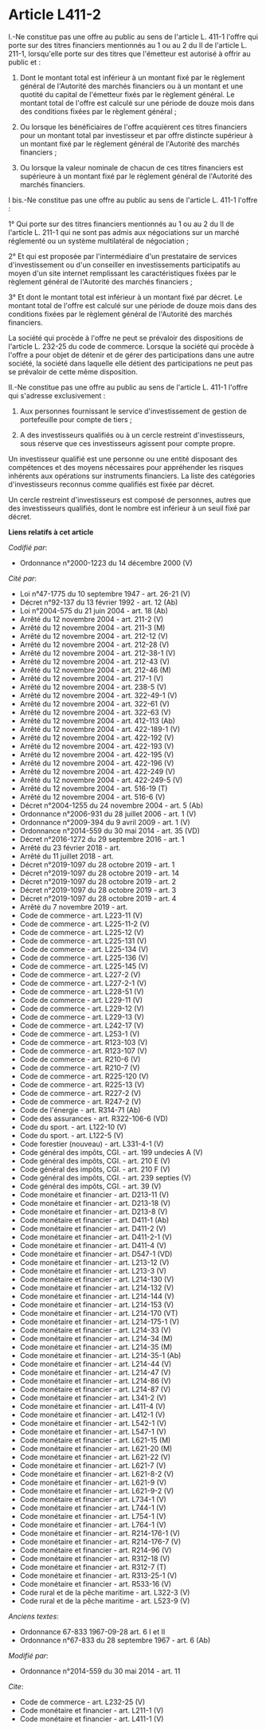 # Article L411-2

I.-Ne constitue pas une offre au public au sens de l'article L. 411-1 l'offre qui porte sur des titres financiers mentionnés
au 1 ou au 2 du II de l'article L. 211-1, lorsqu'elle porte sur des titres que l'émetteur est autorisé à offrir au public
et : 

1. Dont le montant total est inférieur à un montant fixé par le règlement général de l'Autorité des marchés financiers ou à
un montant et une quotité du capital de l'émetteur fixés par le règlement général. Le montant total de l'offre est calculé
sur une période de douze mois dans des conditions fixées par le règlement général ; 

2. Ou lorsque les bénéficiaires de l'offre acquièrent ces titres financiers pour un montant total par investisseur et par
offre distincte supérieur à un montant fixé par le règlement général de l'Autorité des marchés financiers ; 

3. Ou lorsque la valeur nominale de chacun de ces titres financiers est supérieure à un montant fixé par le règlement général
de l'Autorité des marchés financiers. 

I bis.-Ne constitue pas une offre au public au sens de l'article L. 411-1 l'offre : 

1° Qui porte sur des titres financiers mentionnés au 1 ou au 2 du II de l'article L. 211-1 qui ne sont pas admis aux
négociations sur un marché réglementé ou un système multilatéral de négociation ; 

2° Et qui est proposée par l'intermédiaire d'un prestataire de services d'investissement ou d'un conseiller en
investissements participatifs au moyen d'un site internet remplissant les caractéristiques fixées par le règlement général de
l'Autorité des marchés financiers ; 

3° Et dont le montant total est inférieur à un montant fixé par décret. Le montant total de l'offre est calculé sur une
période de douze mois dans des conditions fixées par le règlement général de l'Autorité des marchés financiers. 

La société qui procède à l'offre ne peut se prévaloir des dispositions de l'article L. 232-25 du code de commerce. Lorsque la
société qui procède à l'offre a pour objet de détenir et de gérer des participations dans une autre société, la société dans
laquelle elle détient des participations ne peut pas se prévaloir de cette même disposition. 

II.-Ne constitue pas une offre au public au sens de l'article L. 411-1 l'offre qui s'adresse exclusivement : 

1. Aux personnes fournissant le service d'investissement de gestion de portefeuille pour compte de tiers ; 

2. A des investisseurs qualifiés ou à un cercle restreint d'investisseurs, sous réserve que ces investisseurs agissent pour
compte propre. 

Un investisseur qualifié est une personne ou une entité disposant des compétences et des moyens nécessaires pour appréhender
les risques inhérents aux opérations sur instruments financiers. La liste des catégories d'investisseurs reconnus comme
qualifiés est fixée par décret. 

Un cercle restreint d'investisseurs est composé de personnes, autres que des investisseurs qualifiés, dont le nombre est
inférieur à un seuil fixé par décret.

**Liens relatifs à cet article**

_Codifié par_:

  - Ordonnance n°2000-1223 du 14 décembre 2000 (V)

_Cité par_:

  - Loi n°47-1775 du 10 septembre 1947 - art. 26-21 (V)
  - Décret n°92-137 du 13 février 1992 - art. 12 (Ab)
  - Loi n°2004-575 du 21 juin 2004 - art. 18 (Ab)
  - Arrêté du 12 novembre 2004 - art. 211-2 (V)
  - Arrêté du 12 novembre 2004 - art. 211-3 (M)
  - Arrêté du 12 novembre 2004 - art. 212-12 (V)
  - Arrêté du 12 novembre 2004 - art. 212-28 (V)
  - Arrêté du 12 novembre 2004 - art. 212-38-1 (V)
  - Arrêté du 12 novembre 2004 - art. 212-43 (V)
  - Arrêté du 12 novembre 2004 - art. 212-46 (M)
  - Arrêté du 12 novembre 2004 - art. 217-1 (V)
  - Arrêté du 12 novembre 2004 - art. 238-5 (V)
  - Arrêté du 12 novembre 2004 - art. 322-49-1 (V)
  - Arrêté du 12 novembre 2004 - art. 322-61 (V)
  - Arrêté du 12 novembre 2004 - art. 322-63 (V)
  - Arrêté du 12 novembre 2004 - art. 412-113 (Ab)
  - Arrêté du 12 novembre 2004 - art. 422-189-1 (V)
  - Arrêté du 12 novembre 2004 - art. 422-192 (V)
  - Arrêté du 12 novembre 2004 - art. 422-193 (V)
  - Arrêté du 12 novembre 2004 - art. 422-195 (V)
  - Arrêté du 12 novembre 2004 - art. 422-196 (V)
  - Arrêté du 12 novembre 2004 - art. 422-249 (V)
  - Arrêté du 12 novembre 2004 - art. 422-249-5 (V)
  - Arrêté du 12 novembre 2004 - art. 516-19 (T)
  - Arrêté du 12 novembre 2004 - art. 516-6 (V)
  - Décret n°2004-1255 du 24 novembre 2004 - art. 5 (Ab)
  - Ordonnance n°2006-931 du 28 juillet 2006 - art. 1 (V)
  - Ordonnance n°2009-394 du 9 avril 2009 - art. 1 (V)
  - Ordonnance n°2014-559 du 30 mai 2014 - art. 35 (VD)
  - Décret n°2016-1272 du 29 septembre 2016 - art. 1
  - Arrêté du 23 février 2018 - art.
  - Arrêté du 11 juillet 2018 - art.
  - Décret n°2019-1097 du 28 octobre 2019 - art. 1
  - Décret n°2019-1097 du 28 octobre 2019 - art. 14
  - Décret n°2019-1097 du 28 octobre 2019 - art. 2
  - Décret n°2019-1097 du 28 octobre 2019 - art. 3
  - Décret n°2019-1097 du 28 octobre 2019 - art. 4
  - Arrêté du 7 novembre 2019 - art.
  - Code de commerce - art. L223-11 (V)
  - Code de commerce - art. L225-11-2 (V)
  - Code de commerce - art. L225-12 (V)
  - Code de commerce - art. L225-131 (V)
  - Code de commerce - art. L225-134 (V)
  - Code de commerce - art. L225-136 (V)
  - Code de commerce - art. L225-145 (V)
  - Code de commerce - art. L227-2 (V)
  - Code de commerce - art. L227-2-1 (V)
  - Code de commerce - art. L228-51 (V)
  - Code de commerce - art. L229-11 (V)
  - Code de commerce - art. L229-12 (V)
  - Code de commerce - art. L229-13 (V)
  - Code de commerce - art. L242-17 (V)
  - Code de commerce - art. L253-1 (V)
  - Code de commerce - art. R123-103 (V)
  - Code de commerce - art. R123-107 (V)
  - Code de commerce - art. R210-6 (V)
  - Code de commerce - art. R210-7 (V)
  - Code de commerce - art. R225-120 (V)
  - Code de commerce - art. R225-13 (V)
  - Code de commerce - art. R227-2 (V)
  - Code de commerce - art. R247-2 (V)
  - Code de l'énergie - art. R314-71 (Ab)
  - Code des assurances - art. R322-106-6 (VD)
  - Code du sport. - art. L122-10 (V)
  - Code du sport. - art. L122-5 (V)
  - Code forestier (nouveau) - art. L331-4-1 (V)
  - Code général des impôts, CGI. - art. 199 undecies A (V)
  - Code général des impôts, CGI. - art. 210 E (V)
  - Code général des impôts, CGI. - art. 210 F (V)
  - Code général des impôts, CGI. - art. 239 septies (V)
  - Code général des impôts, CGI. - art. 39 (V)
  - Code monétaire et financier - art. D213-11 (V)
  - Code monétaire et financier - art. D213-18 (V)
  - Code monétaire et financier - art. D213-8 (V)
  - Code monétaire et financier - art. D411-1 (Ab)
  - Code monétaire et financier - art. D411-2 (V)
  - Code monétaire et financier - art. D411-2-1 (V)
  - Code monétaire et financier - art. D411-4 (V)
  - Code monétaire et financier - art. D547-1 (VD)
  - Code monétaire et financier - art. L213-12 (V)
  - Code monétaire et financier - art. L213-3 (V)
  - Code monétaire et financier - art. L214-130 (V)
  - Code monétaire et financier - art. L214-132 (V)
  - Code monétaire et financier - art. L214-144 (V)
  - Code monétaire et financier - art. L214-153 (V)
  - Code monétaire et financier - art. L214-170 (VT)
  - Code monétaire et financier - art. L214-175-1 (V)
  - Code monétaire et financier - art. L214-33 (V)
  - Code monétaire et financier - art. L214-34 (M)
  - Code monétaire et financier - art. L214-35 (M)
  - Code monétaire et financier - art. L214-35-1 (Ab)
  - Code monétaire et financier - art. L214-44 (V)
  - Code monétaire et financier - art. L214-47 (V)
  - Code monétaire et financier - art. L214-86 (V)
  - Code monétaire et financier - art. L214-87 (V)
  - Code monétaire et financier - art. L341-2 (V)
  - Code monétaire et financier - art. L411-4 (V)
  - Code monétaire et financier - art. L412-1 (V)
  - Code monétaire et financier - art. L542-1 (V)
  - Code monétaire et financier - art. L547-1 (V)
  - Code monétaire et financier - art. L621-15 (M)
  - Code monétaire et financier - art. L621-20 (M)
  - Code monétaire et financier - art. L621-22 (V)
  - Code monétaire et financier - art. L621-7 (V)
  - Code monétaire et financier - art. L621-8-2 (V)
  - Code monétaire et financier - art. L621-9 (V)
  - Code monétaire et financier - art. L621-9-2 (V)
  - Code monétaire et financier - art. L734-1 (V)
  - Code monétaire et financier - art. L744-1 (V)
  - Code monétaire et financier - art. L754-1 (V)
  - Code monétaire et financier - art. L764-1 (V)
  - Code monétaire et financier - art. R214-176-1 (V)
  - Code monétaire et financier - art. R214-176-7 (V)
  - Code monétaire et financier - art. R214-96 (V)
  - Code monétaire et financier - art. R312-18 (V)
  - Code monétaire et financier - art. R312-7 (T)
  - Code monétaire et financier - art. R313-25-1 (V)
  - Code monétaire et financier - art. R533-16 (V)
  - Code rural et de la pêche maritime - art. L322-3 (V)
  - Code rural et de la pêche maritime - art. L523-9 (V)

_Anciens textes_:

  - Ordonnance 67-833 1967-09-28 art. 6 I et II
  - Ordonnance n°67-833 du 28 septembre 1967 - art. 6 (Ab)

_Modifié par_:

  - Ordonnance n°2014-559 du 30 mai 2014 - art. 11

_Cite_:

  - Code de commerce - art. L232-25 (V)
  - Code monétaire et financier - art. L211-1 (V)
  - Code monétaire et financier - art. L411-1 (V)
